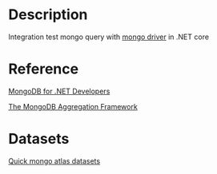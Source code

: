 # Description
Integration test mongo query with [mongo driver](https://docs.mongodb.com/drivers/csharp) in .NET core

# Reference
[MongoDB for .NET Developers](https://university.mongodb.com/courses/M220N/about)

[The MongoDB Aggregation Framework](https://university.mongodb.com/courses/M121/about)

# Datasets
[Quick mongo atlas datasets](https://github.com/huynhsamha/quick-mongo-atlas-datasets)